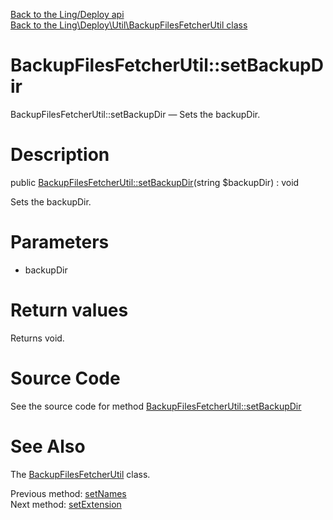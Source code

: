 [Back to the Ling/Deploy api](https://github.com/lingtalfi/Deploy/blob/master/doc/api/Ling/Deploy.md)<br>
[Back to the Ling\Deploy\Util\BackupFilesFetcherUtil class](https://github.com/lingtalfi/Deploy/blob/master/doc/api/Ling/Deploy/Util/BackupFilesFetcherUtil.md)


BackupFilesFetcherUtil::setBackupDir
================



BackupFilesFetcherUtil::setBackupDir — Sets the backupDir.




Description
================


public [BackupFilesFetcherUtil::setBackupDir](https://github.com/lingtalfi/Deploy/blob/master/doc/api/Ling/Deploy/Util/BackupFilesFetcherUtil/setBackupDir.md)(string $backupDir) : void




Sets the backupDir.




Parameters
================


- backupDir

    


Return values
================

Returns void.








Source Code
===========
See the source code for method [BackupFilesFetcherUtil::setBackupDir](https://github.com/lingtalfi/Deploy/blob/master/Util/BackupFilesFetcherUtil.php#L104-L107)


See Also
================

The [BackupFilesFetcherUtil](https://github.com/lingtalfi/Deploy/blob/master/doc/api/Ling/Deploy/Util/BackupFilesFetcherUtil.md) class.

Previous method: [setNames](https://github.com/lingtalfi/Deploy/blob/master/doc/api/Ling/Deploy/Util/BackupFilesFetcherUtil/setNames.md)<br>Next method: [setExtension](https://github.com/lingtalfi/Deploy/blob/master/doc/api/Ling/Deploy/Util/BackupFilesFetcherUtil/setExtension.md)<br>

